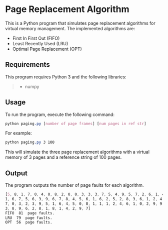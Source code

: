 # Page Replacement Algorithm

This is a Python program that simulates page replacement algorithms for virtual memory management. The implemented algorithms are:

* First In First Out (FIFO)
* Least Recently Used (LRU)
* Optimal Page Replacement (OPT)

## Requirements

This program requires Python 3 and the following libraries:

> * numpy

## Usage

To run the program, execute the following command:

```css
python paging.py [number of page frames] [num pages in ref str]
```

For example:

```css
python paging.py 3 100
```

This will simulate the three page replacement algorithms with a virtual memory of 3 pages and a reference string of 100 pages.

## Output

The program outputs the number of page faults for each algorithm.

```css
[5, 8, 1, 7, 0, 4, 0, 8, 2, 0, 0, 3, 3, 3, 7, 5, 4, 9, 5, 7, 2, 6, 1, 4, 6, 5, 4, 9, 6,
1, 6, 7, 5, 6, 3, 9, 6, 7, 8, 4, 5, 6, 1, 6, 2, 5, 2, 8, 3, 6, 1, 2, 4, 5, 3, 0, 6, 9, 
7, 0, 3, 2, 3, 9, 5, 1, 6, 4, 5, 0, 8, 1, 1, 1, 2, 4, 6, 1, 0, 2, 9, 9, 9, 0, 4, 5, 7,
3, 8, 9, 6, 2, 8, 1, 8, 1, 4, 2, 9, 7]  
FIFO  81  page faults.
LRU  79  page faults.
OPT  56  page faults.
```
                      
